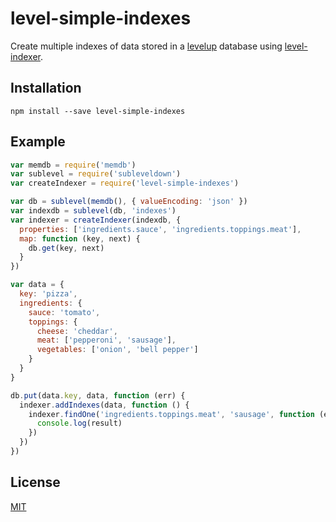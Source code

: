 # level-simple-indexes

Create multiple indexes of data stored in a [levelup](http://npmjs.org/levelup) database using [level-indexer](http://npmjs.org/level-indexer).

## Installation

```
npm install --save level-simple-indexes
```

## Example

```js
var memdb = require('memdb')
var sublevel = require('subleveldown')
var createIndexer = require('level-simple-indexes')

var db = sublevel(memdb(), { valueEncoding: 'json' })
var indexdb = sublevel(db, 'indexes')
var indexer = createIndexer(indexdb, {
  properties: ['ingredients.sauce', 'ingredients.toppings.meat'],
  map: function (key, next) {
    db.get(key, next)
  }
})

var data = {
  key: 'pizza',
  ingredients: {
    sauce: 'tomato',
    toppings: {
      cheese: 'cheddar',
      meat: ['pepperoni', 'sausage'],
      vegetables: ['onion', 'bell pepper']
    }
  }
}

db.put(data.key, data, function (err) {
  indexer.addIndexes(data, function () {
    indexer.findOne('ingredients.toppings.meat', 'sausage', function (err, result) {
      console.log(result)
    })
  })
})
```

## License
[MIT](LICENSE.md)